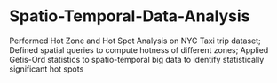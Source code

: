 # Spatio-Temporal-Data-Analysis
Performed Hot Zone and Hot Spot Analysis on NYC Taxi trip dataset; Defined spatial queries to compute hotness of different zones; Applied Getis-Ord statistics to spatio-temporal big data to identify statistically significant hot spots
